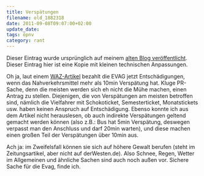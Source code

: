 ```yaml
---
title: Verspätungen
filename: old_1882318
date: 2011-09-08T09:07:00+02:00
update_date:
tags: öpnv
category: rant
---
```

Dieser Eintrag wurde ursprünglich auf meinem [alten Blog veröffentlicht](https://stu.blogger.de/stories/1882318/). Dieser Eintrag hier ist eine Kopie mit kleinen technischen Anpassungen.

Oh ja, laut einem [WAZ-Artikel](http://www.derwesten.de/staedte/essen/Evag-will-Kunden-fuer-Verspaetung-entschaedigen-id4941427.html) bezahlt die EVAG jetzt Entschädigungen, wenn das Nahverkehrsmittel mehr als 10min Verspätung hat. Kluge PR-Sache, denn die meisten werden sich eh nicht die Mühe machen, einen Antrag zu stellen. Diejenigen, die von Verspätungen am meisten betroffen sind, nämlich die Vielfahrer mit Schokoticket, Semesterticket, Monatstickets usw. haben keinen Anspruch auf Entschädigung. Ebenso konnte ich aus dem Artikel nicht herauslesen, ob auch indirekte Verspätungen geltend gemacht werden können (also z.B.: Bus hat 5min Verspätung, deswegen verpasst man den Anschluss und darf 20min warten), und diese machen einen großen Teil der Verspätungen über 10min aus.

Ach ja: im Zweifelsfall können sie sich auf höhere Gewalt berufen (steht im Zeitungsartikel, aber nicht auf derWesten.de). Also Schnee, Regen, Wetter im Allgemeinen und ähnliche Sachen sind auch noch außen vor. Sichere Sache für die Evag, finde ich.
